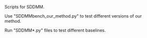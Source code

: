 Scripts for SDDMM.

Use "SDDMMbench_our_method.py" to test different versions of our method.

Run "SDDMM*.py" files to test different baselines.
